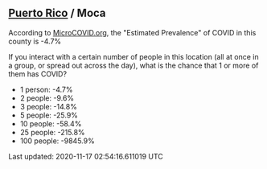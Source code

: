 
## [Puerto Rico](/united-states/puerto-rico) / Moca

According to [MicroCOVID.org](http://microcovid.org),
the "Estimated Prevalence" of COVID in this county is -4.7%

If you interact with a certain number of people in this location
(all at once in a group, or spread out across the day), what is the chance that
1 or more of them has COVID?

- 1 person: -4.7%
- 2 people: -9.6%
- 3 people: -14.8%
- 5 people: -25.9%
- 10 people: -58.4%
- 25 people: -215.8%
- 100 people: -9845.9%

Last updated: 2020-11-17 02:54:16.611019 UTC
